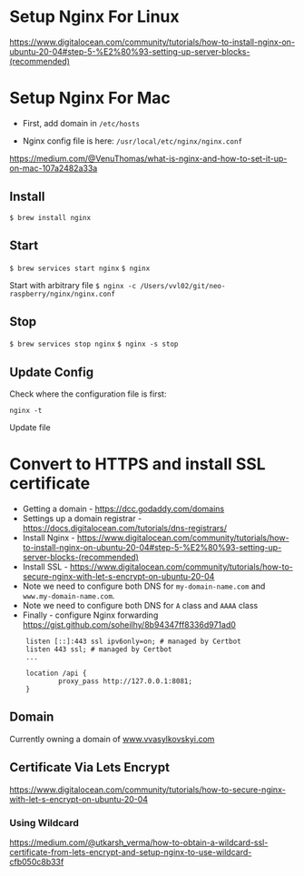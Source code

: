 # Setup Nginx For Linux

https://www.digitalocean.com/community/tutorials/how-to-install-nginx-on-ubuntu-20-04#step-5-%E2%80%93-setting-up-server-blocks-(recommended)

# Setup Nginx For Mac

- First, add domain in `/etc/hosts`

- Nginx config file is here: `/usr/local/etc/nginx/nginx.conf`

https://medium.com/@VenuThomas/what-is-nginx-and-how-to-set-it-up-on-mac-107a2482a33a

## Install

`$ brew install nginx`

## Start

`$ brew services start nginx`
`$ nginx`

Start with arbitrary file
`$ nginx -c /Users/vvl02/git/neo-raspberry/nginx/nginx.conf`

## Stop

`$ brew services stop nginx`
`$ nginx -s stop`

## Update Config

Check where the configuration file is first:

`nginx -t`

Update file

# Convert to HTTPS and install SSL certificate

- Getting a domain - https://dcc.godaddy.com/domains
- Settings up a domain registrar - https://docs.digitalocean.com/tutorials/dns-registrars/
- Install Nginx - https://www.digitalocean.com/community/tutorials/how-to-install-nginx-on-ubuntu-20-04#step-5-%E2%80%93-setting-up-server-blocks-(recommended)
- Install SSL - https://www.digitalocean.com/community/tutorials/how-to-secure-nginx-with-let-s-encrypt-on-ubuntu-20-04
- Note we need to configure both DNS for `my-domain-name.com` and `www.my-domain-name.com`.
- Note we need to configure both DNS for `A` class and `AAAA` class
- Finally - configure Nginx forwarding https://gist.github.com/soheilhy/8b94347ff8336d971ad0

```
    listen [::]:443 ssl ipv6only=on; # managed by Certbot
    listen 443 ssl; # managed by Certbot
    ...

    location /api {
            proxy_pass http://127.0.0.1:8081;
    }
```

## Domain

Currently owning a domain of www.vvasylkovskyi.com

## Certificate Via Lets Encrypt

https://www.digitalocean.com/community/tutorials/how-to-secure-nginx-with-let-s-encrypt-on-ubuntu-20-04

### Using Wildcard

https://medium.com/@utkarsh_verma/how-to-obtain-a-wildcard-ssl-certificate-from-lets-encrypt-and-setup-nginx-to-use-wildcard-cfb050c8b33f
